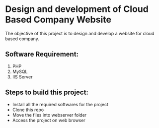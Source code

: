 # Design and development of Cloud Based Company Website

The objective of this project is to design and develop a website for cloud based company.

## Software Requirement:
1. PHP
2. MySQL
3. IIS Server

## Steps to build this project:
- Install all the required softwares for the project
- Clone this repo
- Move the files into webserver folder
- Access the project on web browser
